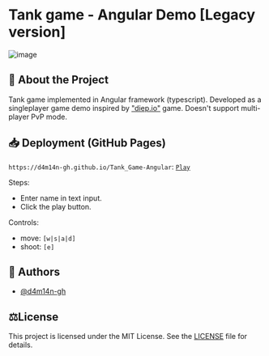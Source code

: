 # Tank game - Angular Demo [Legacy version]
![image](https://github.com/user-attachments/assets/6b54a10a-591d-4a05-a7aa-167c545c2307)


## 📜 About the Project
Tank game implemented in Angular framework (typescript).
Developed as a singleplayer game demo inspired by ["diep.io"](https://diep.io) game.
Doesn't support multi-player PvP mode. 

## 📥 Deployment (GitHub Pages)
`https://d4m14n-gh.github.io/Tank_Game-Angular`:
[`Play`](https://d4m14n-gh.github.io/Tank_Game-Angular/) 

Steps:
- Enter name in text input.
- Click the play button.

Controls:
- move: `[w|s|a|d]`
- shoot: `[e]`

## 👥 Authors
- [@d4m14n-gh](https://github.com/d4m14n-gh)


## ⚖️License
This project is licensed under the MIT License. See the [LICENSE](LICENSE) file for details.
